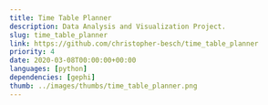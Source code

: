 ```yaml
---
title: Time Table Planner
description: Data Analysis and Visualization Project.
slug: time_table_planner
link: https://github.com/christopher-besch/time_table_planner
priority: 4
date: 2020-03-08T00:00:00+00:00
languages: [python]
dependencies: [gephi]
thumb: ../images/thumbs/time_table_planner.png
---
```


